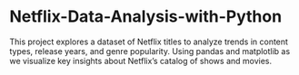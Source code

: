 # Netflix-Data-Analysis-with-Python
This project explores a dataset of Netflix titles to analyze trends in content types, release years, and genre popularity. Using pandas and matplotlib as we visualize key insights about Netflix’s catalog of shows and movies.

